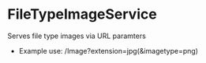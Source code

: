# FileTypeImageService
Serves file type images via URL paramters
* Example use: /Image?extension=jpg(&imagetype=png)

